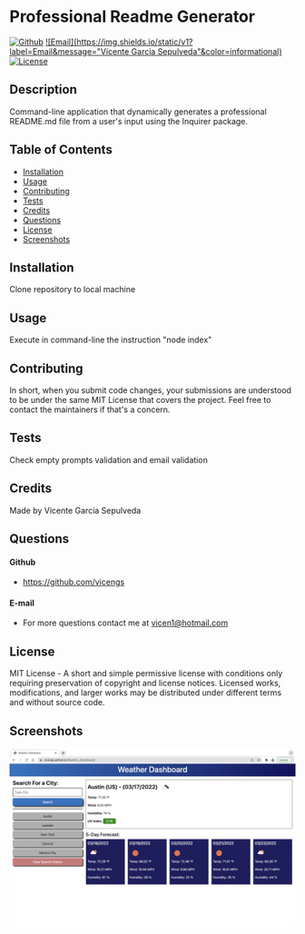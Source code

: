 # Professional Readme Generator

[![Github](https://img.shields.io/static/v1?label=Github&message=vicengs&color=yellow)](https://github.com/vicengs) [![Email](https://img.shields.io/static/v1?label=Email&message="Vicente Garcia Sepulveda"&color=informational)](mailto:vicen1@hotmail.com) [![License](https://img.shields.io/static/v1?label=License&message=MIT&color=green)](http://choosealicense.com/licenses/mit/)


## Description
  
Command-line application that dynamically generates a professional README.md file from a user's input using the Inquirer package.


## Table of Contents

* [Installation](#installation)
* [Usage](#usage)
* [Contributing](#contributing)
* [Tests](#tests)
* [Credits](#credits)
* [Questions](#questions)
* [License](#license)
* [Screenshots](#screenshots)


## Installation

Clone repository to local machine


## Usage

Execute in command-line the instruction "node index"


## Contributing

In short, when you submit code changes, your submissions are understood to be under the same MIT License that covers the project. Feel free to contact the maintainers if that's a concern.


## Tests

Check empty prompts validation and email validation


## Credits

Made by Vicente Garcia Sepulveda


## Questions

#### Github
  
- https://github.com/vicengs
  
#### E-mail
  
- For more questions contact me at vicen1@hotmail.com


## License

MIT License - A short and simple permissive license with conditions only requiring preservation of copyright and license notices. Licensed works, modifications, and larger works may be distributed under different terms and without source code.


## Screenshots
    
![image1](/assets/images/image1.jpg)